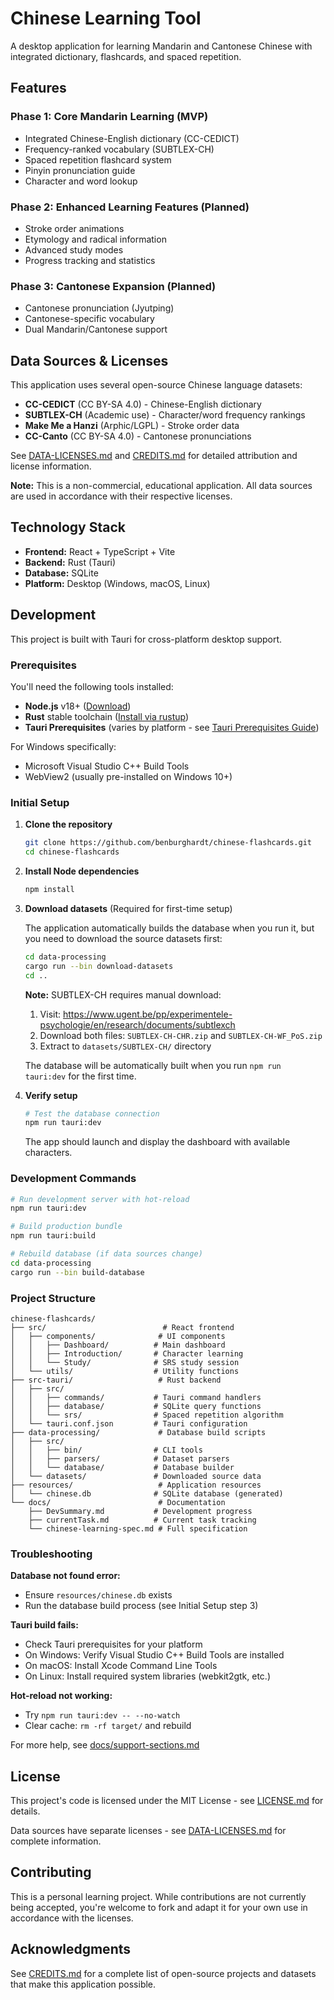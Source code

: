 # Chinese Learning Tool

A desktop application for learning Mandarin and Cantonese Chinese with integrated dictionary, flashcards, and spaced repetition.

## Features

### Phase 1: Core Mandarin Learning (MVP)
- Integrated Chinese-English dictionary (CC-CEDICT)
- Frequency-ranked vocabulary (SUBTLEX-CH)
- Spaced repetition flashcard system
- Pinyin pronunciation guide
- Character and word lookup

### Phase 2: Enhanced Learning Features (Planned)
- Stroke order animations
- Etymology and radical information
- Advanced study modes
- Progress tracking and statistics

### Phase 3: Cantonese Expansion (Planned)
- Cantonese pronunciation (Jyutping)
- Cantonese-specific vocabulary
- Dual Mandarin/Cantonese support

## Data Sources & Licenses

This application uses several open-source Chinese language datasets:

- **CC-CEDICT** (CC BY-SA 4.0) - Chinese-English dictionary
- **SUBTLEX-CH** (Academic use) - Character/word frequency rankings
- **Make Me a Hanzi** (Arphic/LGPL) - Stroke order data
- **CC-Canto** (CC BY-SA 4.0) - Cantonese pronunciations

See [DATA-LICENSES.md](DATA-LICENSES.md) and [CREDITS.md](CREDITS.md) for detailed attribution and license information.

**Note:** This is a non-commercial, educational application. All data sources are used in accordance with their respective licenses.

## Technology Stack

- **Frontend:** React + TypeScript + Vite
- **Backend:** Rust (Tauri)
- **Database:** SQLite
- **Platform:** Desktop (Windows, macOS, Linux)

## Development

This project is built with Tauri for cross-platform desktop support.

### Prerequisites

You'll need the following tools installed:
- **Node.js** v18+ ([Download](https://nodejs.org/))
- **Rust** stable toolchain ([Install via rustup](https://rustup.rs/))
- **Tauri Prerequisites** (varies by platform - see [Tauri Prerequisites Guide](https://tauri.app/v1/guides/getting-started/prerequisites))

For Windows specifically:
- Microsoft Visual Studio C++ Build Tools
- WebView2 (usually pre-installed on Windows 10+)

### Initial Setup

1. **Clone the repository**
   ```bash
   git clone https://github.com/benburghardt/chinese-flashcards.git
   cd chinese-flashcards
   ```

2. **Install Node dependencies**
   ```bash
   npm install
   ```

3. **Download datasets** (Required for first-time setup)

   The application automatically builds the database when you run it, but you need to download the source datasets first:

   ```bash
   cd data-processing
   cargo run --bin download-datasets
   cd ..
   ```

   **Note:** SUBTLEX-CH requires manual download:
   1. Visit: https://www.ugent.be/pp/experimentele-psychologie/en/research/documents/subtlexch
   2. Download both files: `SUBTLEX-CH-CHR.zip` and `SUBTLEX-CH-WF_PoS.zip`
   3. Extract to `datasets/SUBTLEX-CH/` directory

   The database will be automatically built when you run `npm run tauri:dev` for the first time.

4. **Verify setup**
   ```bash
   # Test the database connection
   npm run tauri:dev
   ```

   The app should launch and display the dashboard with available characters.

### Development Commands

```bash
# Run development server with hot-reload
npm run tauri:dev

# Build production bundle
npm run tauri:build

# Rebuild database (if data sources change)
cd data-processing
cargo run --bin build-database
```

### Project Structure

```
chinese-flashcards/
├── src/                          # React frontend
│   ├── components/              # UI components
│   │   ├── Dashboard/          # Main dashboard
│   │   ├── Introduction/       # Character learning
│   │   └── Study/              # SRS study session
│   └── utils/                  # Utility functions
├── src-tauri/                   # Rust backend
│   ├── src/
│   │   ├── commands/           # Tauri command handlers
│   │   ├── database/           # SQLite query functions
│   │   └── srs/                # Spaced repetition algorithm
│   └── tauri.conf.json         # Tauri configuration
├── data-processing/             # Database build scripts
│   ├── src/
│   │   ├── bin/                # CLI tools
│   │   ├── parsers/            # Dataset parsers
│   │   └── database/           # Database builder
│   └── datasets/               # Downloaded source data
├── resources/                   # Application resources
│   └── chinese.db              # SQLite database (generated)
└── docs/                        # Documentation
    ├── DevSummary.md           # Development progress
    ├── currentTask.md          # Current task tracking
    └── chinese-learning-spec.md # Full specification
```

### Troubleshooting

**Database not found error:**
- Ensure `resources/chinese.db` exists
- Run the database build process (see Initial Setup step 3)

**Tauri build fails:**
- Check Tauri prerequisites for your platform
- On Windows: Verify Visual Studio C++ Build Tools are installed
- On macOS: Install Xcode Command Line Tools
- On Linux: Install required system libraries (webkit2gtk, etc.)

**Hot-reload not working:**
- Try `npm run tauri:dev -- --no-watch`
- Clear cache: `rm -rf target/` and rebuild

For more help, see [docs/support-sections.md](docs/support-sections.md)

## License

This project's code is licensed under the MIT License - see [LICENSE.md](LICENSE.md) for details.

Data sources have separate licenses - see [DATA-LICENSES.md](DATA-LICENSES.md) for complete information.

## Contributing

This is a personal learning project. While contributions are not currently being accepted, you're welcome to fork and adapt it for your own use in accordance with the licenses.

## Acknowledgments

See [CREDITS.md](CREDITS.md) for a complete list of open-source projects and datasets that make this application possible.
